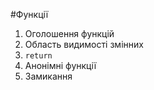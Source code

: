 #Функції
1. Оголошення функцій
1. Область видимості змінних
1. `return`
1. Анонімні функції
1. Замикання
